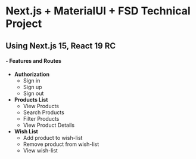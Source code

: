 # Next.js + MaterialUI + FSD Technical Project

## Using Next.js 15, React 19 RC

#### - Features and Routes

-  **Authorization**
   -  Sign in
   -  Sign up
   -  Sign out
-  **Products List**
   -  View Products
   -  Search Products
   -  Filter Products
   -  View Product Details
-  **Wish List**
   -  Add product to wish-list
   -  Remove product from wish-list
   -  View wish-list
